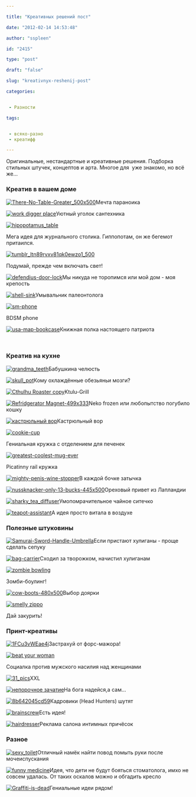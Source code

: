 ```yaml
---

title: "Креативных решений пост"

date: "2012-02-14 14:53:48"

author: "sspleen"

id: "2415"

type: "post"

draft: "false"

slug: "kreativnyx-reshenij-post"

categories:


 - Разности

tags:


 - всяко-разно
 - креатифф

---
```

Оригинальные, нестандартные и креативные решения. Подборка стильных штучек, концептов и арта. Многое для  уже знакомо, но всё же...  

### Креатив в вашем доме

  

[![](/uploads/2012/05/There-No-Table-Greater_500x500.jpg "There-No-Table-Greater_500x500")](/2012/02/kreativnyx-reshenij-post/there-no-table-greater_500x500/)Мечта параноика

  

[![](/uploads/2012/05/d06fe05d-510b-41d1-9718-d4d59b1b9aee_m.jpg "work digger place")](/2012/02/kreativnyx-reshenij-post/d06fe05d-510b-41d1-9718-d4d59b1b9aee_m/)Уютный уголок сантехника

  

[![](/uploads/2012/02/32626-172444-2f4e822e06f8184ae89eab234157d2aa.jpg "hipopotamus_table")](/2012/02/kreativnyx-reshenij-post/32626-172444-2f4e822e06f8184ae89eab234157d2aa/)

  

Мега идея для журнального столика. Гиппопотам, он же бегемот притаился.

  

[![](/uploads/2012/02/tumblr_ltn89rvxv81qk0ewzo1_500.jpg "tumblr_ltn89rvxv81qk0ewzo1_500")](/2012/02/kreativnyx-reshenij-post/tumblr_ltn89rvxv81qk0ewzo1_500/)

  

Подумай, прежде чем включать свет!

  

[![](/uploads/2012/05/defendius-door-lock.jpg "defendius-door-lock")](/2012/02/kreativnyx-reshenij-post/defendius-door-lock/)Мы никуда не торопимся или мой дом - моя крепость

  

[![](/uploads/2012/05/shell-sink.jpg "shell-sink")](/2012/02/kreativnyx-reshenij-post/shell-sink/)Умывальник палеонтолога

  

[![](/uploads/2012/05/sm-phone.jpg "sm-phone")](/2012/02/kreativnyx-reshenij-post/sm-phone/)

  

BDSM phone

  

[![](/uploads/2012/05/usa-map-bookcase.jpg "usa-map-bookcase")](/2012/02/kreativnyx-reshenij-post/usa-map-bookcase/)Книжная полка настоящего патриота

  
   

### Креатив на кухне

  

[![](/uploads/2012/05/14582597_00_b.jpg "grandma_teeth")](/2012/02/kreativnyx-reshenij-post/14582597_00_b/)Бабушкина челюсть

  

[![](/uploads/2012/05/61jFHYwEQpL.jpg "skull_pot")](/2012/02/kreativnyx-reshenij-post/61jfhyweqpl/)Кому охлаждённые обезьяньи мозги?

  

[![](/uploads/2012/05/Cthulhu-Roaster-copy.jpg "Cthulhu Roaster copy")](/2012/02/kreativnyx-reshenij-post/cthulhu-roaster-copy/)Ktulu-Grill

  

[![](/uploads/2012/05/Refridgerator-Magnet-499x333.jpg "Refridgerator Magnet-499x333")](/2012/02/kreativnyx-reshenij-post/refridgerator-magnet-499x333/)Neko frozen или любопытство погубило кошку

  

[![](/uploads/2012/05/a0e6eafc7586d3aa94b9e1ed06fa7cbe.png "кастрюльный вор")](/2012/02/kreativnyx-reshenij-post/a0e6eafc7586d3aa94b9e1ed06fa7cbe/)Кастрюльный вор

  

[![](/uploads/2012/05/cookie-cup-341x1024.jpg "cookie-cup")](/2012/02/kreativnyx-reshenij-post/cookie-cup/)

  

Гениальная кружка с отделением для печенек

  

[![](/uploads/2012/05/greatest-coolest-mug-ever.jpg "greatest-coolest-mug-ever")](/2012/02/kreativnyx-reshenij-post/greatest-coolest-mug-ever/)

  

Picatinny rail кружка

  

[![](/uploads/2012/05/mighty-penis-wine-stopper.jpg "mighty-penis-wine-stopper")](/2012/02/kreativnyx-reshenij-post/mighty-penis-wine-stopper/)В каждой бочке затычка

  

[![](/uploads/2012/05/nussknacker-only-13-bucks-445x500.jpg "nussknacker-only-13-bucks-445x500")](/2012/02/kreativnyx-reshenij-post/nussknacker-only-13-bucks-445x500/)Ореховый привет из Лапландии

  

[![](/uploads/2012/05/sharky_tea_diffuser.jpg "sharky_tea_diffuser")](/2012/02/kreativnyx-reshenij-post/sharky_tea_diffuser/)Умопомрачительное чайное ситечко

  

[![](/uploads/2012/05/teapot-assistant.jpg "teapot-assistant")](/2012/02/kreativnyx-reshenij-post/teapot-assistant/)А идея просто витала в воздухе

  
  

### Полезные штуковины

  

[![](/uploads/2012/05/Samurai-Sword-Handle-Umbrella.jpg "Samurai-Sword-Handle-Umbrella")](/2012/02/kreativnyx-reshenij-post/samurai-sword-handle-umbrella/)Если пристают хулиганы - проще сделать сепуку

  

[![](/uploads/2012/05/bag-carrier.jpg "bag-carrier")](/2012/02/kreativnyx-reshenij-post/bag-carrier/)Сходил за творожком, начистил хулиганам

  

[![](/uploads/2012/02/036.jpg "zombie bowling")](/2012/02/kreativnyx-reshenij-post/attachment/036/)

  

Зомби-боулинг!

  

[![](/uploads/2012/05/cow-boots-480x500.jpg "cow-boots-480x500")](/2012/02/kreativnyx-reshenij-post/cow-boots-480x500/)Выбор доярки

  

[![](/uploads/2012/05/selection_57_96.jpg "smelly zippo")](/2012/02/kreativnyx-reshenij-post/selection_57_96/)

  

Дай закурить!

  
  

### Принт-креативы

  

  

[![](/uploads/2012/05/1FCu3vWEae4j.jpg "1FCu3vWEae4j")](/2012/02/kreativnyx-reshenij-post/1fcu3vweae4j/)Застрахуй от форс-мажора!

  

[![](/uploads/2012/05/beat-your-woman.jpg "beat your woman")](/2012/02/kreativnyx-reshenij-post/beat-your-woman/)

  

Социалка против мужского насилия над женщинами

  

[![](/uploads/2012/05/31_pics.jpg "31_pics")](/2012/02/kreativnyx-reshenij-post/31_pics/)XXL

  

[![](/uploads/2012/05/32626-010124-cbe1bd2c9f1b749def4528186b6eb7b6.jpg "непорочное зачатие")](/2012/02/kreativnyx-reshenij-post/32626-010124-cbe1bd2c9f1b749def4528186b6eb7b6/)На бога надейся,а сам...

  

[![](/uploads/2012/05/8b642045cd59.jpg "8b642045cd59")](/2012/02/kreativnyx-reshenij-post/8b642045cd59/)Кадровики (Head Hunters) шутят

  

[![](/uploads/2012/05/brainscrew.jpg "brainscrew")](/2012/02/kreativnyx-reshenij-post/brainscrew/)Есть идея!

  

[![](/uploads/2012/05/hairdresser.jpg "hairdresser")](/2012/02/kreativnyx-reshenij-post/hairdresser/)Реклама салона интимных причёсок

  
  

### Разное

  

[![](/uploads/2012/05/54900-122730-3172bfaa01fc52e23b1c349e1119a47a.jpg "sexy_toilet")](/2012/02/kreativnyx-reshenij-post/54900-122730-3172bfaa01fc52e23b1c349e1119a47a/)Отличный намёк найти повод помыть руки после мочеиспускания

  

[![](/uploads/2012/05/FTeYTYZv37.jpg "funny medicine")](/2012/02/kreativnyx-reshenij-post/fteytyzv37/)Идея, что дети не будут бояться стоматолога, имхо не совсем удалась. От таких оскалов можно и обгадить кресло

  

[![](/uploads/2012/05/Graffiti-is-dead.jpg "Graffiti-is-dead")](/2012/02/kreativnyx-reshenij-post/graffiti-is-dead/)Гениальные идеи рядом!